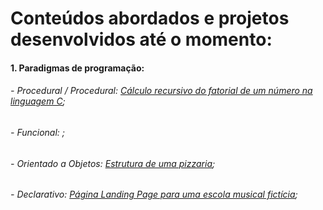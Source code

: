 <h1>Conteúdos abordados e projetos desenvolvidos até o momento:</h1>

<h4>1. Paradigmas de programação:</h4>
<h6>- Procedural / Procedural: <a href="https://github.com/CassiaSantos/portifolioProjetos_Laboratorio-de-programacao/blob/main/fatorialPorRecursividadeEmC.c">Cálculo recursivo do fatorial de um número na linguagem C</a>;</h6>
<h6>- Funcional: <a href=""></a>;</h6>
<h6>- Orientado a Objetos: <a href="https://github.com/CassiaSantos/portifolioProjetos_Laboratorio-de-programacao/tree/main/Pizzaria">Estrutura de uma pizzaria</a>;</h6>
<h6>- Declarativo: <a href="https://cassiasantos.github.io/Jazz-School-Toms_LandingPage/">Página Landing Page para uma escola musical fictícia</a>;</h6>
